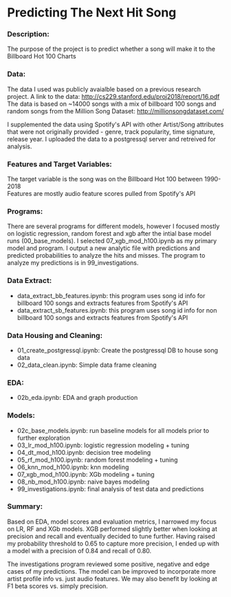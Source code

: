 # Predicting The Next Hit Song

### Description:<br>
The purpose of the project is to predict whether a song will make it to the Billboard Hot 100 Charts

### Data:<br>
The data I used was publicly avaialble based on a previous research project. A link to the data: http://cs229.stanford.edu/proj2018/report/16.pdf<br>
The data is based on ~14000 songs with a mix of billboard 100 songs and random songs from the Million Song Dataset: http://millionsongdataset.com/

I supplemented the data using Spotify's API with other Artist/Song attributes that were not originally provided - genre, track popularity, time signature, release year. I uploaded the data to a postgressql server and retreived for analysis.

### Features and Target Variables:<br>
The target variable is the song was on the Billboard Hot 100 between 1990-2018<br>
Features are mostly audio feature scores pulled from Spotify's API

### Programs:<br>
There are several programs for different models, however I focused mostly on logistic regression, random forest and xgb after the intial 
base model runs (00_base_models). I selected 07_xgb_mod_h100.ipynb as my primary model and program. I output a new analytic file with predictions and predicted probabilities to analyze the hits and misses. The program to analyze my predictions is in 99_investigations.

### Data Extract:<br>
* data_extract_bb_features.ipynb: this program uses song id info for billboard 100 songs and extracts features from Spotify's API<br>
* data_extract_sb_features.ipynb:  this program uses song id info for non billboard 100 songs and extracts features from Spotify's API

### Data Housing and Cleaning:<br>
* 01_create_postgressql.ipynb: Create the postgressql DB to house song data<br>
* 02_data_clean.ipynb: Simple data frame cleaning

### EDA:<br>
* 02b_eda.ipynb: EDA and graph production

### Models:<br>
* 02c_base_models.ipynb: run baseline models for all models prior to further exploration<br>
* 03_lr_mod_h100.ipynb: logistic regression modeling + tuning<br>
* 04_dt_mod_h100.ipynb: decision tree modeling<br>
* 05_rf_mod_h100.ipynb: random forest modeling + tuning<br>
* 06_knn_mod_h100.ipynb: knn modeling<br>
* 07_xgb_mod_h100.ipynb: XGb modeling + tuning<br>
* 08_nb_mod_h100.ipynb: naive bayes modeling<br>
* 99_investigations.ipynb: final analysis of test data and predictions

### Summary:<br>
Based on EDA, model scores and evaluation metrics, I narrowed my focus on LR, RF and XGb models. 
XGB performed slightly better when looking at precision and recall and eventually decided to tune further.
Having raised my probability threshold to 0.65 to capture more precision, I ended up with a model with a precision of 0.84 and recall of 0.80.

The investigations program reviewed some positive, negative and edge cases of my predictions.
The model can be improved to incorporate more artist profile info vs. just audio features.
We may also benefit by looking at F1 beta scores vs. simply precision.

